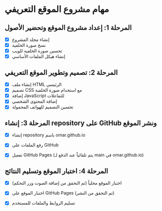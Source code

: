# مهام مشروع الموقع التعريفي

## المرحلة 1: إعداد مشروع الموقع وتحضير الأصول
- [x] إنشاء مجلد المشروع
- [x] نسخ صورة الخلفية
- [x] تحسين صورة الخلفية للويب
- [x] إنشاء هيكل الملفات الأساسي

## المرحلة 2: تصميم وتطوير الموقع التعريفي
- [x] إنشاء ملف HTML الرئيسي
- [x] تصميم CSS مع استخدام صورة الخلفية
- [x] إضافة JavaScript للتفاعلات
- [x] إضافة المحتوى الشخصي
- [x] تحسين التصميم للهواتف المحمولة

## المرحلة 3: إنشاء repository على GitHub ونشر الموقع
- [x] إنشاء repository باسم omar.github.io
- [x] رفع الملفات على GitHub
- [x] تفعيل GitHub Pages (يتم تلقائياً عند الدفع لـ main في omar.github.io)


## المرحلة 4: اختبار الموقع وتسليم النتائج
- [x] اختبار الموقع محلياً (تم التحقق من إضافة الصوت وزر التحكم)
- [x] اختبار الموقع على GitHub Pages (تم التحقق من النشر)
- [x] تسليم الروابط والملفات للمستخدم

